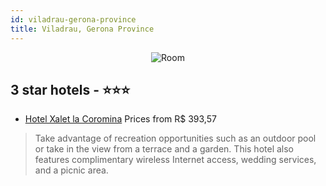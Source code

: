 ```yaml
---
id: viladrau-gerona-province
title: Viladrau, Gerona Province
---
```


<center><img src="https://i.travelapi.com/hotels/4000000/3180000/3178300/3178233/62ac0905_z.jpg" alt="Room" /></center>


##  3 star hotels - ⭐️⭐️⭐️

-    [Hotel Xalet la Coromina](https://us.hurb.com/hotels/viladrau/hotel-xalet-la-coromina-JNP-JP636121?cmp=18055) Prices from R$ 393,57
   > Take advantage of recreation opportunities such as an outdoor pool or take in the view from a terrace and a garden. This hotel also features complimentary wireless Internet access, wedding services, and a picnic area.
